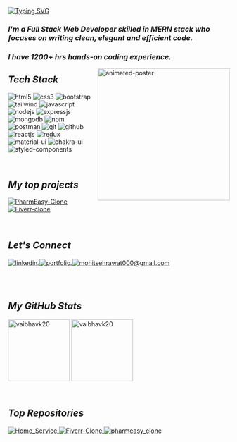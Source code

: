 <!-- HEADING -->
<a href="https://git.io/typing-svg"><img src="https://readme-typing-svg.demolab.com?font=Fira+Code&weight=900&pause=1000&color=F71044&width=435&lines=Hi%2C+I+am+Vaibhav+Kale" alt="Typing SVG" /></a>

<!-- About me -->
<h3>
    <i>I'm a Full Stack Web Developer skilled in MERN stack who focuses on writing clean, elegant and efficient code.</i>
</h3>

<h3>
    <i>I have 1200+ hrs hands-on coding experience.</i>
</h3>


<img align="right" width="300px" src="https://www.vkreate.in/storage/services_image/2019-10-02-17-55-54-5d94e4aa809b3-web-development.gif" alt="animated-poster" />



<!----------------------------------- Tech Stack Section ------------------------------------>

<h2><i>Tech Stack</i></h2>
<p>
    <img src="https://img.shields.io/badge/HTML5-E34F26?style=for-the-badge&logo=html5&logoColor=white" alt="html5" />
    <img src="https://img.shields.io/badge/CSS3-1572B6?style=for-the-badge&logo=css3&logoColor=white" alt="css3" />
    <img src="https://img.shields.io/badge/Bootstrap-563D7C?style=for-the-badge&logo=bootstrap&logoColor=white" alt="bootstrap" />
    <img src="https://img.shields.io/badge/Tailwind_CSS-38B2AC?style=for-the-badge&logo=tailwind-css&logoColor=white" alt="tailwind" />
    <img src="https://img.shields.io/badge/JavaScript-323330?style=for-the-badge&logo=javascript&logoColor=F7DF1E" alt="javascript" />
    <img src="https://img.shields.io/badge/Node.js-339933?style=for-the-badge&logo=nodedotjs&logoColor=white" alt="nodejs" />
    <img src="https://img.shields.io/badge/Express.js-000000?style=for-the-badge&logo=express&logoColor=white" alt="expressjs" />
    <img src="https://img.shields.io/badge/MongoDB-4EA94B?style=for-the-badge&logo=mongodb&logoColor=white" alt="mongodb" />
    <img src="https://img.shields.io/badge/npm-CB3837?style=for-the-badge&logo=npm&logoColor=white" alt="npm" />
    <img src="https://img.shields.io/badge/Postman-FF6C37?style=for-the-badge&logo=Postman&logoColor=white" alt="postman" />
    <img src="https://img.shields.io/badge/Git-f44d27?style=for-the-badge&logo=git&logoColor=white" alt="git" />
    <img src="https://img.shields.io/badge/GitHub-100000?style=for-the-badge&logo=github&logoColor=white" alt="github" />
    <img src="https://img.shields.io/badge/React-20232A?style=for-the-badge&logo=react&logoColor=61DAFB" alt="reactjs" />
    <img src="https://img.shields.io/badge/Redux-593D88?style=for-the-badge&logo=redux&logoColor=white" alt="redux" />
    <img src="https://img.shields.io/badge/Material%20UI-007FFF?style=for-the-badge&logo=mui&logoColor=white" alt="material-ui" />
    <img src="https://img.shields.io/badge/Chakra%20UI-3bc7bd?style=for-the-badge&logo=chakraui&logoColor=white" alt="chakra-ui" />
    <img src="https://img.shields.io/badge/styled--components-DB7093?style=for-the-badge&logo=styled-components&logoColor=white" alt="styled-components" />
</p>
<br>


<!----------------------------------- Project Section ------------------------------------>

<h2><i>My top projects</i></h2>
<p align="left">
    <a href="https://github.com/vaibhavk20/pharmeasy_clone" target="blank">
        <img src="https://img.shields.io/badge/-PharmEasy-lightgrey" alt="PharmEasy-Clone" />
    </a>
    <a href="https://github.com/Suhaib-Malik01/Fiverr-Clone" target="blank">
        <img src="https://img.shields.io/badge/-Fiverr--Clone-yellowgreen" alt="Fiverr-clone" />
    </a>
</p>
<br>


<!----------------------------------- Social Media Links Section ------------------------------------>

<h2><i>Let's Connect</i></h2>
<p align="left">
    <a href="https://www.linkedin.com/in/vaibhavk20/">
        <img align="center" src="https://img.shields.io/badge/LinkedIn-0077B5?style=for-the-badge&logo=linkedin&logoColor=white" alt="linkedin" />
    </a>
    <a href="https://vaibhavk20.github.io/">
        <img align="center" src="https://img.shields.io/badge/Portfolio-18A303?style=for-the-badge&logo=ionic&logoColor=white" alt="portfolio" />
    </a>
    <a title="kalevaibhav@outlook.in" href="mailto:kalevaibhav@outlook.in">
        <img align="center" src="https://img.shields.io/badge/Gmail-D14836?style=for-the-badge&logo=gmail&logoColor=white" alt="mohitsehrawat000@gmail.com" />
    </a>
</p>
<br>

<br>


<!----------------------------------- GitHub Stats Section ------------------------------------>

<h2><i>My GitHub Stats</i></h2>

<p>
    <img align="center" src="https://github-readme-stats.vercel.app/api?username=vaibhavk20&show_icons=true&include_all_commits=true&count_private=true&hide=issues,contribs&border_radius=20&locale=en&theme=radical" alt="vaibhavk20" height="140" />
   
  <img align="center" src="https://github-readme-stats.vercel.app/api/top-langs/?username=vaibhavk20&layout=compact&hide=Shell&border_radius=20&theme=radical" alt="vaibhavk20" height="140" />
</p>
<br>



<!----------------------------------- Top Repository Section ------------------------------------>

<h2><i>Top Repositories</i></h2>
<p>
    <a href="https://github.com/vaibhavk20/Home_Service">
        <img align="center" src="https://github-readme-stats.vercel.app/api/pin/?username=vaibhavk20&repo=Home_Service&locale=en&border_radius=20&theme=radical" alt="Home_Service" />
    </a>
     <a href="https://github.com/vaibhavk20/Fiverr-Clone">
        <img align="center" src="https://github-readme-stats.vercel.app/api/pin/?username=vaibhavk20&repo=Fiverr-Clone&locale=en&border_radius=20&theme=radical" alt="Fiverr-Clone" />
    </a>
    <a href="https://github.com/vaibhavk20/pharmeasy_clone">
        <img align="center" src="https://github-readme-stats.vercel.app/api/pin/?username=vaibhavk20&repo=pharmeasy_clone&locale=en&border_radius=20&theme=radical" alt="pharmeasy_clone" />
    </a>
</p>


